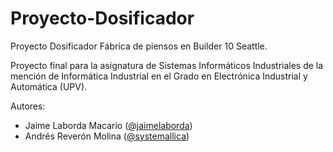 # Proyecto-Dosificador
Proyecto Dosificador Fábrica de piensos en Builder 10 Seattle. 

Proyecto final para la asignatura de Sistemas Informáticos Industriales de la mención de Informática Industrial en el Grado en Electrónica Industrial y Automática (UPV).

Autores:

* Jaime Laborda Macario ([@jaimelaborda](https://github.com/jaimelaborda))  
* Andrés Reverón Molina ([@systemallica](https://github.com/systemallica)) 
